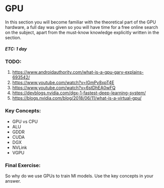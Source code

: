 # GPU
In this section you will become familiar with the theoretical part of the GPU hardware,
a full day was given so you will have time for a free online search on the subject,
apart from the must-know knowledge explicitly written in the section.
##### ETC: 1 day

### TODO:
1. https://www.androidauthority.com/what-is-a-gpu-gary-explains-693542/
2. https://www.youtube.com/watch?v=lGmPy8xpT4E
3. https://www.youtube.com/watch?v=6stDhEA0wFQ
4. https://devblogs.nvidia.com/dgx-1-fastest-deep-learning-system/
5. https://blogs.nvidia.com/blog/2018/06/11/what-is-a-virtual-gpu/

### Key Concepts:
- GPU vs CPU
- ALU
- GDDR
- CUDA
- DGX
- NVLink
- VGPU

### Final Exercise:
So why do we use GPUs to train Ml models. Use the key concepts in your answer.
